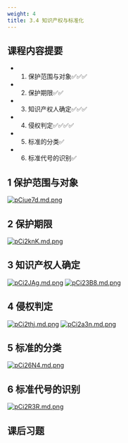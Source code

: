 ```yaml
---
weight: 4
title: 3.4 知识产权与标准化
---
```


## 课程内容提要
- 1. 保护范围与对象✅✅✅
- 2. 保护期限✅✅
- 3. 知识产权人确定✅✅✅
- 4. 侵权判定✅✅✅✅
- 5. 标准的分类✅
- 6. 标准代号的识别✅

## 1 保护范围与对象
[![pCiue7d.md.png](https://s1.ax1x.com/2023/06/06/pCiue7d.md.png)](https://imgse.com/i/pCiue7d)

## 2 保护期限
[![pCi2knK.md.png](https://s1.ax1x.com/2023/06/07/pCi2knK.md.png)](https://imgse.com/i/pCi2knK)
## 3 知识产权人确定
[![pCi2JAg.md.png](https://s1.ax1x.com/2023/06/07/pCi2JAg.md.png)](https://imgse.com/i/pCi2JAg)
[![pCi23B8.md.png](https://s1.ax1x.com/2023/06/07/pCi23B8.md.png)](https://imgse.com/i/pCi23B8)

## 4 侵权判定
[![pCi2thj.md.png](https://s1.ax1x.com/2023/06/07/pCi2thj.md.png)](https://imgse.com/i/pCi2thj)
[![pCi2a3n.md.png](https://s1.ax1x.com/2023/06/07/pCi2a3n.md.png)](https://imgse.com/i/pCi2a3n)

## 5 标准的分类
[![pCi26N4.md.png](https://s1.ax1x.com/2023/06/07/pCi26N4.md.png)](https://imgse.com/i/pCi26N4)

## 6 标准代号的识别
[![pCi2R3R.md.png](https://s1.ax1x.com/2023/06/07/pCi2R3R.md.png)](https://imgse.com/i/pCi2R3R)

## 课后习题
